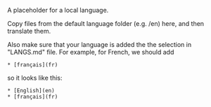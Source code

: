 A placeholder for a local language.

Copy files from the default language folder (e.g. /en) here, and then translate them.

Also make sure that your language is added the the selection in "LANGS.md" file. For example, for French, we should add 

```* [français](fr)```

so it looks like this:

```* [English](en)```<br>
```* [français](fr)```

